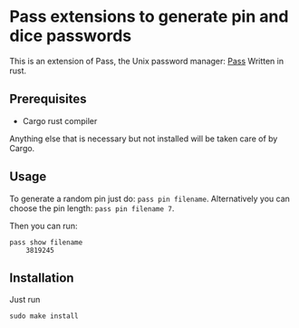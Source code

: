 # Pass extensions to generate pin and dice passwords

This is an extension of Pass, the Unix password manager: [Pass](https://www.passwordstore.org/) 
Written in rust.


## Prerequisites
- Cargo rust compiler

Anything else that is necessary but not installed will be taken care of by Cargo.

## Usage

To generate a random pin just do:
`pass pin filename`.
Alternatively you can choose the pin length:
`pass pin filename 7`.

Then you can run:
```
pass show filename
    3819245
```



## Installation
Just run
```
sudo make install
```


